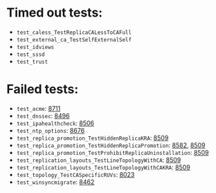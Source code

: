 # Timed out tests:
- `test_caless_TestReplicaCALessToCAFull` 
- `test_external_ca_TestSelfExternalSelf`
- `test_idviews` 
- `test_sssd` 
- `test_trust` 
# Failed tests:
- `test_acme`: [8711](https://pagure.io/freeipa/issue/8711)
- `test_dnssec`: [8496](https://pagure.io/freeipa/issue/8496)
- `test_ipahealthcheck`: [8506](https://pagure.io/freeipa/issue/8506)
- `test_ntp_options`: [8676](https://pagure.io/freeipa/issue/8676)
- `test_replica_promotion_TestHiddenReplicaKRA`: [8509](https://pagure.io/freeipa/issue/8509)
- `test_replica_promotion_TestHiddenReplicaPromotion`: [8582](https://pagure.io/freeipa/issue/8582), [8509](https://pagure.io/freeipa/issue/8509)
- `test_replica_promotion_TestProhibitReplicaUninstallation`: [8509](https://pagure.io/freeipa/issue/8509)
- `test_replication_layouts_TestLineTopologyWithCA`: [8509](https://pagure.io/freeipa/issue/8509)
- `test_replication_layouts_TestLineTopologyWithCAKRA`: [8509](https://pagure.io/freeipa/issue/8509)
- `test_topology_TestCASpecificRUVs`: [8023](https://pagure.io/freeipa/issue/8023)
- `test_winsyncmigrate`: [8462](https://pagure.io/freeipa/issue/8462)
